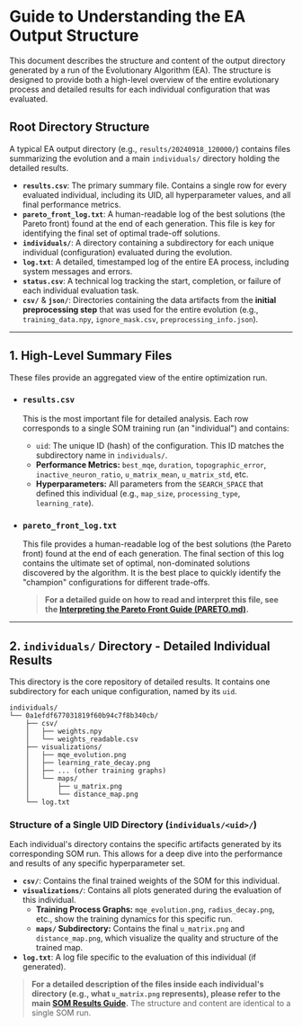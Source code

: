 # Guide to Understanding the EA Output Structure

This document describes the structure and content of the output directory generated by a run of the Evolutionary Algorithm (EA). The structure is designed to provide both a high-level overview of the entire evolutionary process and detailed results for each individual configuration that was evaluated.

## Root Directory Structure

A typical EA output directory (e.g., `results/20240918_120000/`) contains files summarizing the evolution and a main `individuals/` directory holding the detailed results.

*   **`results.csv`**: The primary summary file. Contains a single row for every evaluated individual, including its UID, all hyperparameter values, and all final performance metrics.
*   **`pareto_front_log.txt`**: A human-readable log of the best solutions (the Pareto front) found at the end of each generation. This file is key for identifying the final set of optimal trade-off solutions.
*   **`individuals/`**: A directory containing a subdirectory for each unique individual (configuration) evaluated during the evolution.
*   **`log.txt`**: A detailed, timestamped log of the entire EA process, including system messages and errors.
*   **`status.csv`**: A technical log tracking the start, completion, or failure of each individual evaluation task.
*   **`csv/`** & **`json/`**: Directories containing the data artifacts from the **initial preprocessing step** that was used for the entire evolution (e.g., `training_data.npy`, `ignore_mask.csv`, `preprocessing_info.json`).

---

## 1. High-Level Summary Files

These files provide an aggregated view of the entire optimization run.

*   ### `results.csv`
    This is the most important file for detailed analysis. Each row corresponds to a single SOM training run (an "individual") and contains:
    *   `uid`: The unique ID (hash) of the configuration. This ID matches the subdirectory name in `individuals/`.
    *   **Performance Metrics:** `best_mqe`, `duration`, `topographic_error`, `inactive_neuron_ratio`, `u_matrix_mean`, `u_matrix_std`, etc.
    *   **Hyperparameters:** All parameters from the `SEARCH_SPACE` that defined this individual (e.g., `map_size`, `processing_type`, `learning_rate`).

*   ### `pareto_front_log.txt`
    This file provides a human-readable log of the best solutions (the Pareto front) found at the end of each generation. The final section of this log contains the ultimate set of optimal, non-dominated solutions discovered by the algorithm. It is the best place to quickly identify the "champion" configurations for different trade-offs.
    
    > **For a detailed guide on how to read and interpret this file, see the [Interpreting the Pareto Front Guide (PARETO.md)](./PARETO.md).**


---

## 2. `individuals/` Directory - Detailed Individual Results

This directory is the core repository of detailed results. It contains one subdirectory for each unique configuration, named by its `uid`.

```
individuals/
└── 0a1efdf677031819f60b94c7f8b340cb/
    ├── csv/
    │   ├── weights.npy
    │   └── weights_readable.csv
    ├── visualizations/
    │   ├── mqe_evolution.png
    │   ├── learning_rate_decay.png
    │   ├── ... (other training graphs)
    │   └── maps/
    │       ├── u_matrix.png
    │       └── distance_map.png
    └── log.txt
```

### Structure of a Single UID Directory (`individuals/<uid>/`)

Each individual's directory contains the specific artifacts generated by its corresponding SOM run. This allows for a deep dive into the performance and results of any specific hyperparameter set.

*   **`csv/`**: Contains the final trained weights of the SOM for this individual.
*   **`visualizations/`**: Contains all plots generated during the evaluation of this individual.
    *   **Training Process Graphs:** `mqe_evolution.png`, `radius_decay.png`, etc., show the training dynamics for this specific run.
    *   **`maps/` Subdirectory:** Contains the final `u_matrix.png` and `distance_map.png`, which visualize the quality and structure of the trained map.
*   **`log.txt`**: A log file specific to the evaluation of this individual (if generated).

> **For a detailed description of the files inside each individual's directory (e.g., what `u_matrix.png` represents), please refer to the main [SOM Results Guide](../som/RESULTS.md).** The structure and content are identical to a single SOM run.